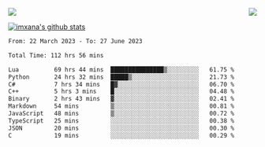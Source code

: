 <p>
  <a href="https://count.getloli.com/"><img src="https://count.getloli.com/get/@xana.readme?theme=moebooru-h"></a>
  <img src="https://weather-icon.journeyad.repl.co/@hangzhou?v=1" align="right">
</p>


<a href="https://github.com/imxana"><img align="center" src="https://github-readme-stats.vercel.app/api?username=imxana&show_icons=true&include_all_commits=true&hide_border=tru&custom_title=imxana%27s%20Github%20Stats" alt="imxana's github stats" /></a> 

<!--START_SECTION:waka-->

```txt
From: 22 March 2023 - To: 27 June 2023

Total Time: 112 hrs 56 mins

Lua          69 hrs 44 mins  ███████████████▒░░░░░░░░░   61.75 %
Python       24 hrs 32 mins  █████▒░░░░░░░░░░░░░░░░░░░   21.73 %
C#           7 hrs 34 mins   █▓░░░░░░░░░░░░░░░░░░░░░░░   06.70 %
C++          5 hrs 3 mins    █░░░░░░░░░░░░░░░░░░░░░░░░   04.48 %
Binary       2 hrs 43 mins   ▓░░░░░░░░░░░░░░░░░░░░░░░░   02.41 %
Markdown     54 mins         ▒░░░░░░░░░░░░░░░░░░░░░░░░   00.81 %
JavaScript   48 mins         ▒░░░░░░░░░░░░░░░░░░░░░░░░   00.72 %
TypeScript   25 mins         ░░░░░░░░░░░░░░░░░░░░░░░░░   00.38 %
JSON         20 mins         ░░░░░░░░░░░░░░░░░░░░░░░░░   00.30 %
C            19 mins         ░░░░░░░░░░░░░░░░░░░░░░░░░   00.29 %
```

<!--END_SECTION:waka-->
